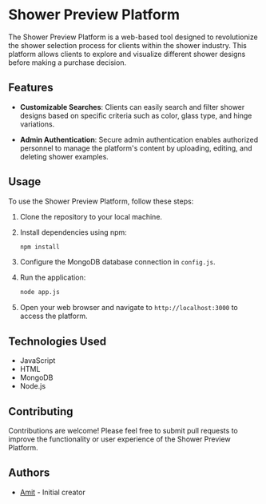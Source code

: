 # Shower Preview Platform

The Shower Preview Platform is a web-based tool designed to revolutionize the shower selection process for clients within the shower industry. This platform allows clients to explore and visualize different shower designs before making a purchase decision.

## Features

- **Customizable Searches**: Clients can easily search and filter shower designs based on specific criteria such as color, glass type, and hinge variations.
  

- **Admin Authentication**: Secure admin authentication enables authorized personnel to manage the platform's content by uploading, editing, and deleting shower examples.

## Usage

To use the Shower Preview Platform, follow these steps:

1. Clone the repository to your local machine.
2. Install dependencies using npm:

   ```bash
   npm install
   ```

3. Configure the MongoDB database connection in `config.js`.
4. Run the application:

   ```bash
   node app.js
   ```

5. Open your web browser and navigate to `http://localhost:3000` to access the platform.

## Technologies Used

- JavaScript
- HTML
- MongoDB
- Node.js

## Contributing

Contributions are welcome! Please feel free to submit pull requests to improve the functionality or user experience of the Shower Preview Platform.



## Authors

- [Amit](https://github.com/amitm144) - Initial creator


